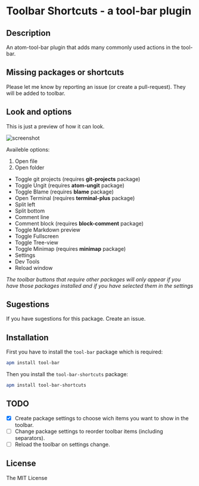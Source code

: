 # Toolbar Shortcuts - a tool-bar plugin

## Description

An atom-tool-bar plugin that adds many commonly used actions in the tool-bar.

## Missing packages or shortcuts
Please let me know by reporting an issue (or create a pull-request). They will be added to toolbar.

## Look and options

This is just a preview of how it can look.

![screenshot](https://raw.githubusercontent.com/JostCrow/atom-toolbar-shortcuts/master/screenshot.png)

Availeble options:
1. Open file
2. Open folder
* Toggle git projects (requires **git-projects** package)
* Toggle Ungit (requires **atom-ungit** package)
* Toggle Blame (requires **blame** package)
* Open Terminal (requires **terminal-plus** package)
* Split left
* Split bottom
* Comment line
* Comment block (requires **block-comment** package)
* Toggle Markdown preview
* Toggle Fullscreen
* Toggle Tree-view
* Toggle Minimap (requires **minimap** package)
* Settings
* Dev Tools
* Reload window

*The toolbar buttons that require other packages will only appear if you have those packages installed and if you have selected them in the settings*

## Sugestions

If you have sugestions for this package. Create an issue.

## Installation

First you have to install the `tool-bar` package which is required:

```bash
apm install tool-bar
```

Then you install the `tool-bar-shortcuts` package:

```bash
apm install tool-bar-shortcuts
```

## TODO

- [x] Create package settings to choose wich items you want to show in the toolbar.
- [ ] Change package settings to reorder toolbar items (including separators).
- [ ] Reload the toolbar on settings change.

## License

The MIT License

